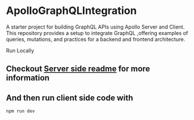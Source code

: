 # ApolloGraphQLIntegration
A  starter project for building GraphQL APIs using Apollo Server and Client. This repository provides a setup to integrate GraphQL ,offering examples of queries, mutations, and practices for a backend and frontend architecture.

Run Locally

## Checkout [Server side readme](https://github.com/KGLikith/ApolloGraphQLIntegration/blob/main/server) for more information

## And then  run client side code with

```
npm run dev
```
